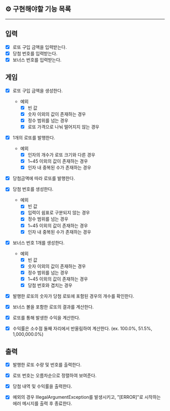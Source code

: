 ## ⚙ 구현해야할 기능 목록

<hr/>

## 입력

- [x] 로또 구입 금액을 입력받는다.
- [x] 당첨 번호를 입력받는다.
- [x] 보너스 번호를 입력받는다.

## 게임

- [x] 로또 구입 금액을 생성한다.
    - 예외
        - [x] 빈 값
        - [x] 숫자 이외의 값이 존재하는 경우
        - [x] 정수 범위를 넘는 경우 
        - [x] 로또 가격으로 나눠 떨어지지 않는 경우

- [x] 1개의 로또를 발행한다.
    - 예외
        - [x] 인자의 개수가 로또 크기와 다른 경우
        - [x] 1~45 이외의 값이 존재하는 경우
        - [x] 인자 내 중복된 수가 존재하는 경우

- [x] 당첨금액에 따라 로또를 발행한다.

- [x] 당첨 번호를 생성한다.
    - 예외
        - [x] 빈 값
        - [x] 입력이 쉼표로 구분되지 않는 경우
        - [x] 정수 범위를 넘는 경우
        - [x] 1~45 이외의 값이 존재하는 경우
        - [x] 인자 내 중복된 수가 존재하는 경우

- [x] 보너스 번호 1개를 생성한다.
    - 예외
        - [x] 빈 값
        - [x] 숫자 이외의 값이 존재하는 경우
        - [x] 정수 범위를 넘는 경우
        - [x] 1~45 이외의 값이 존재하는 경우
        - [x] 당첨 번호와 겹치는 경우

- [x] 발행한 로또의 숫자가 당첨 로또에 포함된 경우의 개수를 확인한다.

- [x] 보너스 볼을 포함한 로또의 결과를 계산한다.

- [x] 로또를 통해 발생한 수익을 계산한다.

- [x] 수익률은 소수점 둘째 자리에서 반올림하여 계산한다. (ex. 100.0%, 51.5%, 1,000,000.0%)

## 출력

- [x] 발행한 로또 수량 및 번호를 출력한다.
- [x] 로또 번호는 오름차순으로 정렬하여 보여준다.
- [x] 당첨 내역 및 수익률을 출력한다.
- [x] 예외의 경우 IllegalArgumentException를 발생시키고, "[ERROR]"로 시작하는 에러 메시지를 출력 후 종료한다. 



